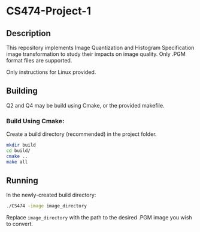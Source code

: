 # CS474-Project-1

## Description

This repository implements Image Quantization and Histogram Specification image transformation to study their impacts on image quality. Only .PGM format files are supported.

Only instructions for Linux provided.

## Building

Q2 and Q4 may be build using Cmake, or the provided makefile.

### Build Using Cmake:

Create a build directory (recommended) in the project folder.

```bash
mkdir build
cd build/
cmake ..
make all
```

## Running

In the newly-created build directory:

```bash
./CS474 -image image_directory
```

Replace `image_directory` with the path to the desired .PGM image you wish to convert.
